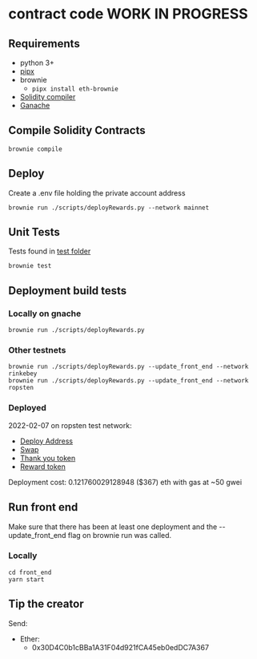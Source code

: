 # contract code WORK IN PROGRESS

## Requirements

- python 3+
- [pipx](https://pypa.github.io/pipx/installation/)
- brownie
  - `pipx install eth-brownie`
- [Solidity compiler](https://docs.soliditylang.org/en/v0.8.11/installing-solidity.html)
- [Ganache](https://trufflesuite.com/ganache/)

## Compile Solidity Contracts

`brownie compile`

## Deploy

Create a .env file holding the private account address  
  
`brownie run ./scripts/deployRewards.py --network mainnet`


## Unit Tests

Tests found in [test folder](./tests)  
  
`brownie test`

## Deployment build tests

### Locally on gnache

`brownie run ./scripts/deployRewards.py`

### Other testnets

`brownie run ./scripts/deployRewards.py --update_front_end --network rinkebey`  
`brownie run ./scripts/deployRewards.py --update_front_end --network ropsten`

### Deployed  
2022-02-07 on ropsten test network:  
- [Deploy Address](https://ropsten.etherscan.io/address/0x839901c21D20316b0DDcA205AAe53A1EbB886cf4)
- [Swap](https://ropsten.etherscan.io/address/0xd9398D03794919215A2f7191e1FaBb4C9EeCBfdD)
- [Thank you token](https://ropsten.etherscan.io/address/0x131432D246122B94FeD14873C2c05A154EC93122)
- [Reward token](https://ropsten.etherscan.io/address/0x808cF232F973CF0bBB480C27d476E6C5581bbC62)
  
Deployment cost: 0.121760029128948 ($367) eth with gas at ~50 gwei  
  
## Run front end

Make sure that there has been at least one deployment and the --update_front_end flag on brownie run was called.  
  
### Locally

```
cd front_end
yarn start
```

## Tip the creator

Send:  
- Ether:
  - 0x30D4C0b1cBBa1A31F04d921fCA45eb0edDC7A367
